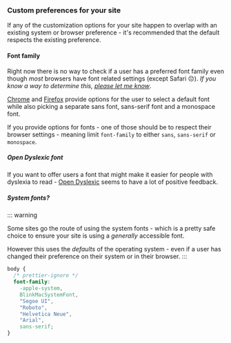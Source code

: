 ### Custom preferences for your site

If any of the customization options for your site happen to overlap with an existing system or browser preference - it's recommended that the default respects the existing preference.

#### Font family

Right now there is no way to check if a user has a preferred font family even though _most_ browsers have font related settings (except Safari 😔). _If you know a way to determine this, [please let me know](https://github.com/norahmaria/typeach/issues)_.

[Chrome](chrome://settings/fonts) and [Firefox](about:preferences#general) provide options for the user to select a default font while also picking a separate sans font, sans-serif font and a monospace font.

If you provide options for fonts - one of those should be to respect their browser settings - meaning limit `font-family` to either `sans`, `sans-serif` or `monospace`.

##### Open Dyslexic font

If you want to offer users a font that might make it easier for people with dyslexia to read - [Open Dyslexic](https://opendyslexic.org) seems to have a lot of positive feedback.

##### System fonts?

::: warning

Some sites go the route of using the system fonts - which is a pretty safe choice to ensure your site is using a _generally_ accessible font.

However this uses the _defaults_ of the operating system - even if a user has changed their preference on their system or in their browser.
:::

```css
body {
  /* prettier-ignore */
  font-family: 
    -apple-system, 
    BlinkMacSystemFont, 
    "Segoe UI", 
    "Roboto",
    "Helvetica Neue", 
    "Arial",
    sans-serif;
}
```
